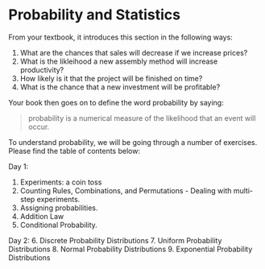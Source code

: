 # Probability and Statistics

From your textbook, it introduces this section in the following ways: 

1. What are the chances that sales will decrease if we increase prices?
2. What is the likleihood a new assembly method will increase productivity? 
3. How likely is it that the project will be finished on time?
4. What is the chance that a new investment will be profitable?

Your book then goes on to define the word probability by saying: 

> probability is a numerical measure of the likelihood that an event will occur. 

To understand probability, we will be going through a number of exercises. Please find the table of contents below: 

Day 1:

1. Experiments: a coin toss
2. Counting Rules, Combinations, and Permutations - Dealing with multi-step experiments.
3. Assigning probabilities.
4. Addition Law
5. Conditional Probability.

Day 2: 
6. Discrete Probability Distributions
7. Uniform Probability Distributions
8. Normal Probability Distributions
9. Exponential Probability Distributions

